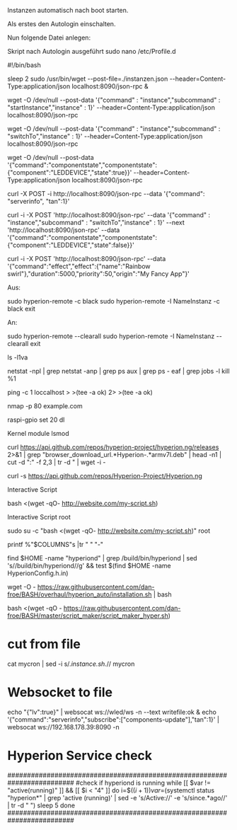Instanzen automatisch nach boot starten. 

Als erstes den Autologin einschalten. 

Nun folgende Datei anlegen:



Skript nach Autologin ausgeführt 
sudo nano /etc/Profile.d


#!/bin/bash

sleep 2
sudo /usr/bin/wget --post-file=./instanzen.json --header=Content-Type:application/json localhost:8090/json-rpc & 



wget -O /dev/null --post-data '{"command" : "instance","subcommand" : "startInstance","instance" : 1}' --header=Content-Type:application/json localhost:8090/json-rpc

wget -O /dev/null --post-data '{"command" : "instance","subcommand" : "switchTo","instance" : 1}' --header=Content-Type:application/json localhost:8090/json-rpc

wget -O /dev/null --post-data '{"command":"componentstate","componentstate":{"component":"LEDDEVICE","state":true}}' --header=Content-Type:application/json localhost:8090/json-rpc

curl -X POST -i http://localhost:8090/json-rpc --data '{"command": "serverinfo", "tan":1}'

curl -i -X POST 'http://localhost:8090/json-rpc' --data '{"command" : "instance","subcommand" : "switchTo","instance" : 1}' --next 'http://localhost:8090/json-rpc' --data '{"command":"componentstate","componentstate":{"component":"LEDDEVICE","state":false}}'

curl -i -X POST 'http://localhost:8090/json-rpc' --data '{"command":"effect","effect":{"name":"Rainbow swirl"},"duration":5000,"priority":50,"origin":"My Fancy App"}'

Aus:

sudo hyperion-remote -c black
sudo hyperion-remote -I NameInstanz -c black
exit

An:

sudo hyperion-remote --clearall
sudo hyperion-remote -I NameInstanz --clearall
exit


ls -l1va

netstat -npl | grep
netstat -anp | grep
ps aux | grep
ps - eaf | grep
jobs -l
kill %1

ping -c 1 loccalhost > >(tee -a ok) 2> >(tee -a ok)

nmap -p 80 example.com

raspi-gpio set 20 dl 

Kernel module lsmod

curl https://api.github.com/repos/hyperion-project/hyperion.ng/releases 2>&1 | grep "browser_download_url.*Hyperion-.*armv7l.deb" | head -n1 | cut -d ":" -f 2,3 | tr -d \"  | wget -i -

curl -s https://api.github.com/repos/Hyperion-Project/Hyperion.ng

Interactive Script

bash <(wget -qO- http://website.com/my-script.sh)

Interactive Script root

sudo su -c "bash <(wget -qO- http://website.com/my-script.sh)" root

printf %"$COLUMNS"s |tr " " "-"

find $HOME -name "hyperiond" | grep /build/bin/hyperiond | sed 's/\/build\/bin\/hyperiond//g' && test $(find $HOME -name HyperionConfig.h.in)

wget -O - https://raw.githubusercontent.com/dan-froe/BASH/overhaul/hyperion_auto/installation.sh | bash

bash <(wget -qO - https://raw.githubusercontent.com/dan-froe/BASH/master/script_maker/script_maker_hyper.sh) 

# cut from file
cat mycron | sed -i s/.*instance.sh.*// mycron

# Websocket to file
echo "{"lv":true}" | websocat ws://wled/ws -n --text writefile:ok &
echo '{"command":"serverinfo","subscribe":["components-update"],"tan":1}' | websocat ws://192.168.178.39:8090 -n


# Hyperion Service check
#########################################################################
#check if hyperiond is running
while [[ $var != "active(running)" ]] && [[ $i < "4" ]]
do	
	i=$(($i+1))
	var=$(systemctl status "hyperion*" | grep 'active (running)' | sed -e 's/Active://' -e 's/since.*ago//' | tr -d " ")
	sleep 5
done
#########################################################################
